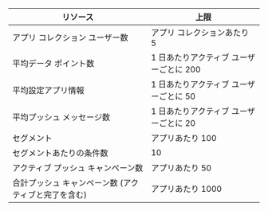 | リソース | 上限 |
| --- | --- |
| アプリ コレクション ユーザー数 |アプリ コレクションあたり 5 |
| 平均データ ポイント数 |1 日あたりアクティブ ユーザーごとに 200 |
| 平均設定アプリ情報 |1 日あたりアクティブ ユーザーごとに 50 |
| 平均プッシュ メッセージ数 |1 日あたりアクティブ ユーザーごとに 20 |
| セグメント |アプリあたり 100 |
| セグメントあたりの条件数 |10 |
| アクティブ プッシュ キャンペーン数 |アプリあたり 50 |
| 合計プッシュ キャンペーン数 (アクティブと完了を含む) |アプリあたり 1000 |

